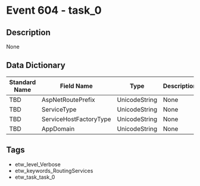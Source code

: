 # Event 604 - task_0

## Description
None

## Data Dictionary
|Standard Name|Field Name|Type|Description|Sample Value|
|---|---|---|---|---|
|TBD|AspNetRoutePrefix|UnicodeString|None|`None`|
|TBD|ServiceType|UnicodeString|None|`None`|
|TBD|ServiceHostFactoryType|UnicodeString|None|`None`|
|TBD|AppDomain|UnicodeString|None|`None`|

## Tags
* etw_level_Verbose
* etw_keywords_RoutingServices
* etw_task_task_0
